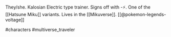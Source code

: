 They/she. Kalosian Electric type trainer. Signs off with -⚡️. One of the [[Hatsune Miku]] variants. Lives in the [[Mikuverse]]. [[@pokemon-legends-voltage]]

#characters #multiverse_traveler 